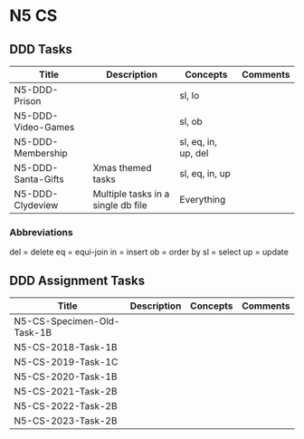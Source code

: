 # N5 CS


## DDD Tasks

| Title              | Description                        | Concepts            | Comments | 
| -----              | -----------                        | --------            | -------- |
| N5-DDD-Prison      |                                    | sl, lo              | |
| N5-DDD-Video-Games |                                    | sl, ob              | |
| N5-DDD-Membership  |                                    | sl, eq, in, up, del | |
| N5-DDD-Santa-Gifts | Xmas themed tasks                  | sl, eq, in, up      | |
| N5-DDD-Clydeview   | Multiple tasks in a single db file | Everything          | |


### Abbreviations

del = delete
eq = equi-join
in = insert
ob = order by
sl = select
up = update


## DDD Assignment Tasks

| Title                      | Description | Concepts | Comments |
| -----                      | ----------- | -------- | -------- |
| N5-CS-Specimen-Old-Task-1B | | | |
| N5-CS-2018-Task-1B         | | | |
| N5-CS-2019-Task-1C         | | | |
| N5-CS-2020-Task-1B         | | | |
| N5-CS-2021-Task-2B         | | | |
| N5-CS-2022-Task-2B         | | | |
| N5-CS-2023-Task-2B         | | | |
